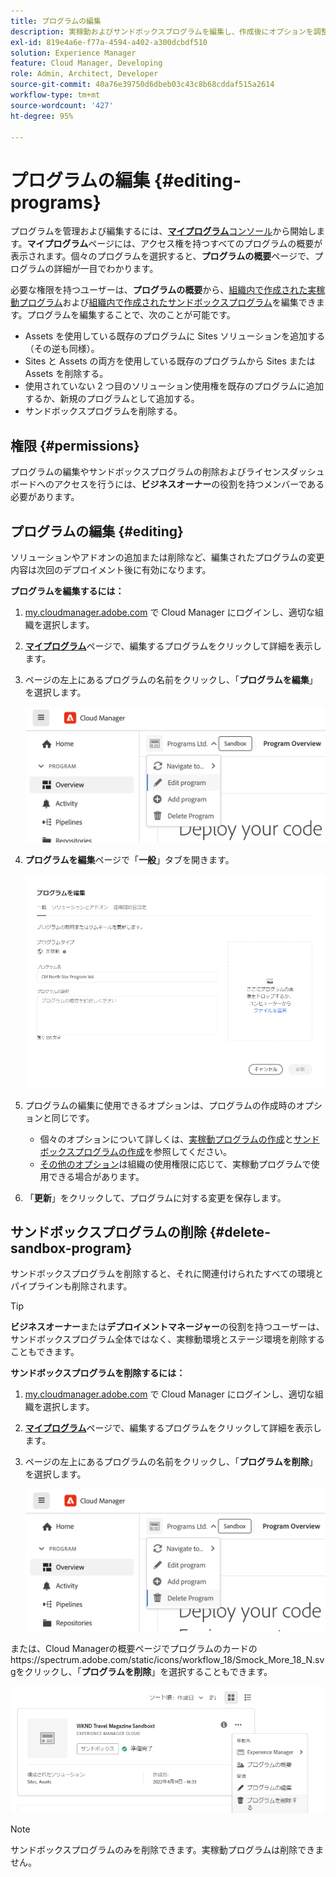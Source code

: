 ```yaml
---
title: プログラムの編集
description: 実稼動およびサンドボックスプログラムを編集し、作成後にオプションを調整する方法について説明します。
exl-id: 819e4a6e-f77a-4594-a402-a300dcbdf510
solution: Experience Manager
feature: Cloud Manager, Developing
role: Admin, Architect, Developer
source-git-commit: 40a76e39750d6dbeb03c43c8b68cddaf515a2614
workflow-type: tm+mt
source-wordcount: '427'
ht-degree: 95%

---
```



# プログラムの編集 {#editing-programs}

プログラムを管理および編集するには、[**マイプログラム**&#x200B;コンソール](/help/implementing/cloud-manager/navigation.md)から開始します。**マイプログラム**&#x200B;ページには、アクセス権を持つすべてのプログラムの概要が表示されます。個々のプログラムを選択すると、**プログラムの概要**&#x200B;ページで、プログラムの詳細が一目でわかります。

必要な権限を持つユーザーは、**プログラムの概要**&#x200B;から、[組織内で作成された実稼動プログラム](creating-production-programs.md)および[組織内で作成されたサンドボックスプログラム](creating-sandbox-programs.md)を編集できます。プログラムを編集することで、次のことが可能です。

* Assets を使用している既存のプログラムに Sites ソリューションを追加する（その逆も同様）。
* Sites と Assets の両方を使用している既存のプログラムから Sites または Assets を削除する。
* 使用されていない 2 つ目のソリューション使用権を既存のプログラムに追加するか、新規のプログラムとして追加する。
* サンドボックスプログラムを削除する。

## 権限 {#permissions}

プログラムの編集やサンドボックスプログラムの削除およびライセンスダッシュボードへのアクセスを行うには、**ビジネスオーナー**&#x200B;の役割を持つメンバーである必要があります。

## プログラムの編集 {#editing}

ソリューションやアドオンの追加または削除など、編集されたプログラムの変更内容は次回のデプロイメント後に有効になります。

**プログラムを編集するには：**

1. [my.cloudmanager.adobe.com](https://my.cloudmanager.adobe.com/) で Cloud Manager にログインし、適切な組織を選択します。

1. **[マイプログラム](#my-programs)**&#x200B;ページで、編集するプログラムをクリックして詳細を表示します。

1. ページの左上にあるプログラムの名前をクリックし、「**プログラムを編集**」を選択します。

   ![プログラムオプションの編集](assets/edit-program-overview.png)

1. **プログラムを編集**&#x200B;ページで「**一般**」タブを開きます。

   ![「一般」タブ](assets/edit-program-prod1.png)

1. プログラムの編集に使用できるオプションは、プログラムの作成時のオプションと同じです。
   * 個々のオプションについて詳しくは、[実稼動プログラムの作成](/help/implementing/cloud-manager/getting-access-to-aem-in-cloud/creating-production-programs.md)と[サンドボックスプログラムの作成](/help/implementing/cloud-manager/getting-access-to-aem-in-cloud/creating-sandbox-programs.md)を参照してください。
   * [その他のオプション](/help/implementing/cloud-manager/getting-access-to-aem-in-cloud/creating-production-programs.md#options)は組織の使用権限に応じて、実稼動プログラムで使用できる場合があります。

1. 「**更新**」をクリックして、プログラムに対する変更を保存します。

## サンドボックスプログラムの削除 {#delete-sandbox-program}

サンドボックスプログラムを削除すると、それに関連付けられたすべての環境とパイプラインも削除されます。

>[!TIP]
>
>**ビジネスオーナー**&#x200B;または&#x200B;**デプロイメントマネージャー**&#x200B;の役割を持つユーザーは、サンドボックスプログラム全体ではなく、実稼動環境とステージ環境を削除することもできます。

**サンドボックスプログラムを削除するには：**

1. [my.cloudmanager.adobe.com](https://my.cloudmanager.adobe.com/) で Cloud Manager にログインし、適切な組織を選択します。

1. **[マイプログラム](#my-programs)**&#x200B;ページで、編集するプログラムをクリックして詳細を表示します。

1. ページの左上にあるプログラムの名前をクリックし、「**プログラムを削除**」を選択します。

   ![プログラムオプションを削除する](assets/delete-sandbox1.png)

または、Cloud Managerの概要ページでプログラムのカードのhttps://spectrum.adobe.com/static/icons/workflow_18/Smock_More_18_N.svgをクリックし、「**プログラムを削除**」を選択することもできます。

![プログラムカードからサンドボックスを削除](assets/delete-sandbox2.png)

>[!NOTE]
>
>サンドボックスプログラムのみを削除できます。実稼動プログラムは削除できません。
